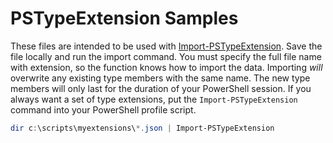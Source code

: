 # PSTypeExtension Samples

These files are intended to be used with [Import-PSTypeExtension](../docs/Import-PSTypeExtension.md). Save the file locally and run the import command. You must specify the full file name with extension, so the function knows how to import the data. Importing *will* overwrite any existing type members with the same name. The new type members will only last for the duration of your PowerShell session. If you always want a set of type extensions, put the `Import-PSTypeExtension` command into your PowerShell profile script.

```powershell
dir c:\scripts\myextensions\*.json | Import-PSTypeExtension
```
